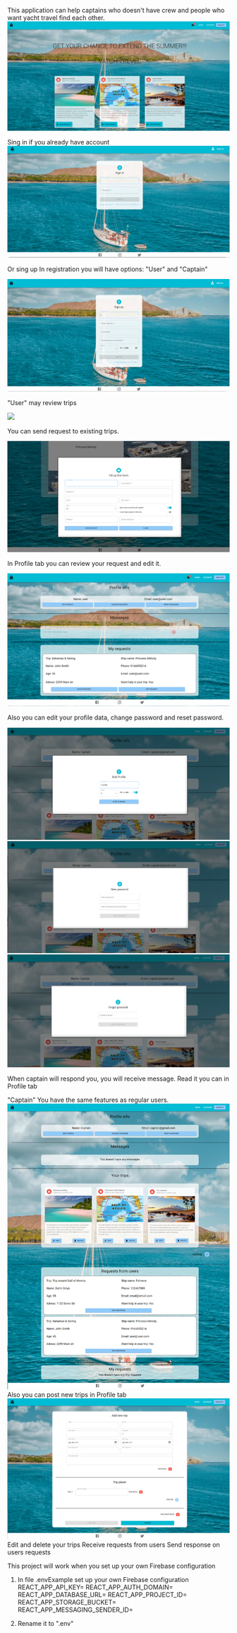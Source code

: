 This application can help captains who doesn't have crew and people who want yacht travel find each other.
<img src=".\src\Media\main.png">

Sing in if you already have account
<img src=".\src\Media\Sing_in.png">

Or sing up
In registration you will have options: "User" and "Captain"

<img src=".\src\Media\Sing_up.png">

"User" may review trips

<img src=".\src\Media\trip_info.png">

You can send request to existing trips. 

<img src=".\src\Media\Send_Request.png">

In Profile tab you can review your request and edit it.

<img src=".\src\Media\user_profile.png">

Also you can edit your profile data, change password and reset password.

<img src=".\src\Media\Edit_Profile.png">
<img src=".\src\Media\Change_password.png">
<img src=".\src\Media\Forgot+password.png">

When captain will respond you, you will receive message. Read it you can in Profile tab


"Captain" You have the same features as regular users.
<img src=".\src\Media\Profile.png">
Also you can post new trips in Profile tab
<img src=".\src\Media\Add_Trip.png">
Edit and delete your trips 
Receive requests from users
Send response on users requests


This project will work when you set up your own Firebase configuration 
1. In file .envExample set up your own Firebase configuration 
    REACT_APP_API_KEY=
    REACT_APP_AUTH_DOMAIN=
    REACT_APP_DATABASE_URL=
    REACT_APP_PROJECT_ID=
    REACT_APP_STORAGE_BUCKET=
    REACT_APP_MESSAGING_SENDER_ID=

2. Rename it to ".env"

